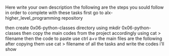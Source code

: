 Here write your own description
the following are the steps you sould follow in order to complete with these tasks
first go to alx-higher_level_programming repository

then create 0x06-python-classes directory using mkdir 0x06-python-classes
then copy the main codes from the project accordingly using cat > filename then the code to paste use ctrl a+v
the main files are the following
after copying them use cat > filename of all the tasks and write the codes i'll show

